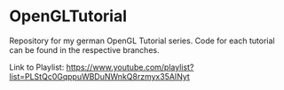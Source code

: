# OpenGLTutorial
Repository for my german OpenGL Tutorial series. Code for each tutorial can be found in the respective branches.

Link to Playlist: https://www.youtube.com/playlist?list=PLStQc0GqppuWBDuNWnkQ8rzmyx35AINyt
